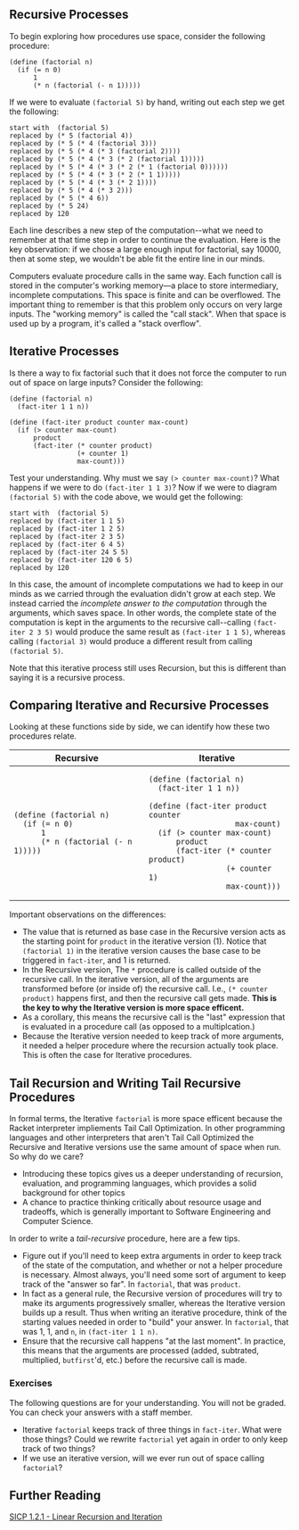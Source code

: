 ## Recursive Processes

To begin exploring how procedures use space, consider the following procedure:

```
(define (factorial n)
  (if (= n 0)
      1
      (* n (factorial (- n 1)))))
```

If we were to evaluate `(factorial 5)` by hand, writing out each step we get the following:

```
start with  (factorial 5)
replaced by (* 5 (factorial 4))
replaced by (* 5 (* 4 (factorial 3)))
replaced by (* 5 (* 4 (* 3 (factorial 2))))
replaced by (* 5 (* 4 (* 3 (* 2 (factorial 1)))))
replaced by (* 5 (* 4 (* 3 (* 2 (* 1 (factorial 0))))))
replaced by (* 5 (* 4 (* 3 (* 2 (* 1 1)))))
replaced by (* 5 (* 4 (* 3 (* 2 1))))
replaced by (* 5 (* 4 (* 3 2)))
replaced by (* 5 (* 4 6))
replaced by (* 5 24)
replaced by 120
```

Each line describes a new step of the computation--what we need to remember at that time step in order to continue the evaluation. Here is the key observation: if we chose a large enough input for factorial, say 10000, then at some step, we wouldn't be able fit the entire line in our minds.

Computers evaluate procedure calls in the same way. Each function call is stored in the computer's working memory—a place to store intermediary, incomplete computations. This space is finite and can be overflowed. The important thing to remember is that this problem only occurs on very large inputs. The "working memory" is called the "call stack". When that space is used up by a program, it's called a "stack overflow".


## Iterative Processes
Is there a way to fix factorial such that it does not force the computer to run out of space on large inputs? Consider the following:

```
(define (factorial n)
  (fact-iter 1 1 n))

(define (fact-iter product counter max-count)
  (if (> counter max-count)
      product
      (fact-iter (* counter product)
                 (+ counter 1)
                 max-count)))
```

Test your understanding. Why must we say `(> counter max-count)`? What happens if we were to do `(fact-iter 1 1 3)`?
Now if we were to diagram `(factorial 5)` with the code above, we would get the following:

```
start with  (factorial 5)
replaced by (fact-iter 1 1 5)
replaced by (fact-iter 1 2 5)
replaced by (fact-iter 2 3 5)
replaced by (fact-iter 6 4 5)
replaced by (fact-iter 24 5 5)
replaced by (fact-iter 120 6 5)
replaced by 120
```

In this case, the amount of incomplete computations we had to keep in our minds as we carried through the evaluation didn't grow at each step. We instead carried the *incomplete answer to the computation* through the arguments, which saves space. In other words, the complete state of the computation is kept in the arguments to the recursive call--calling `(fact-iter 2 3 5)` would produce the same result as `(fact-iter 1 1 5)`, whereas calling `(factorial 3)` would produce a different result from calling `(factorial 5)`.

Note that this iterative process still uses Recursion, but this is different than saying it is a recursive process.

## Comparing Iterative and Recursive Processes
Looking at these functions side by side, we can identify how these two procedures relate.
<table>
  <thead>
    <tr>
      <th>Recursive</th>
      <th>Iterative</th>
    </tr>
  </thead>
  <tbody>
<tr>
  <td>

```
(define (factorial n)
  (if (= n 0)
      1
      (* n (factorial (- n 1)))))
```

  </td>
  <td>

```
(define (factorial n)
  (fact-iter 1 1 n))

(define (fact-iter product counter 
                   max-count)
  (if (> counter max-count)
      product
      (fact-iter (* counter product)
                 (+ counter 1)
                 max-count)))
```

  </td>
</tr>
</tbody>
</table>

Important observations on the differences:

- The value that is returned as  base case in the Recursive version acts as the starting point for `product` in the iterative version (1). Notice that `(factorial 1)` in the iterative version causes the base case to be triggered in `fact-iter`, and 1 is returned.
- In the Recursive version, The `*` procedure is called outside of the recursive call. In the iterative version, all of the arguments are transformed before (or inside of) the recursive call. I.e., `(* counter product)` happens first, and then the recursive call gets made. **This is the key to why the Iterative version is more space efficent.**
- As a corollary, this means the recursive call is the "last" expression that is evaluated in a procedure call (as opposed to a multiplcation.)
- Because the Iterative version needed to keep track of more arguments, it needed a helper procedure where the recursion actually took place. This is often the case for Iterative procedures.

## Tail Recursion and Writing Tail Recursive Procedures
In formal terms, the Iterative `factorial` is more space efficent because the Racket interpreter impliements Tail Call Optimization. In other programming languages and other interpreters that aren't Tail Call Optimized the Recursive and Iterative versions use the same amount of space when run. So why do we care?

- Introducing these topics gives us a deeper understanding of recursion, evaluation, and programming languages, which provides a solid background for other topics
- A chance to practice thinking critically about resource usage and tradeoffs, which is generally important to Software Engineering and Computer Science.

In order to write a *tail-recursive* procedure, here are a few tips.

- Figure out if you'll need to keep extra arguments in order to keep track of the state of the computation, and whether or not a helper procedure is necessary. Almost always, you'll need some sort of argument to keep track of the "answer so far". In `factorial`, that was `product`.
- In fact as a general rule, the Recursive version of procedures will try to make its arguments progressively smaller, whereas the Iterative version builds up a result. Thus when writing an iterative procedure, think of the starting values needed in order to "build" your answer. In `factorial`, that was 1, 1, and `n`, in `(fact-iter 1 1 n)`.
- Ensure that the recursive call happens "at the last moment". In practice, this means that the arguments are processed (added, subtrated, multiplied, `butfirst`'d, etc.) before the recursive call is made.

### Exercises
The following questions are for your understanding. You will not be graded. You can check your answers with a staff member.

- Iterative `factorial` keeps track of three things in `fact-iter`. What were those things? Could we rewrite `factorial` yet again in order to only keep track of two things?
- If we use an iterative version, will we ever run out of space calling `factorial`?

## Further Reading
[SICP 1.2.1 - Linear Recursion and Iteration](https://mitpress.mit.edu/sicp/full-text/book/book-Z-H-11.html#%_sec_1.2.1)
